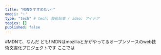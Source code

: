```yaml
---
title: "MDNをすすめたい!"
emoji: "✨"
type: "tech" # tech: 技術記事 / idea: アイデア
topics: []
published: false
---
```


#MDNて、なんだ
ども!
MDNはmozillaとかがやってるオープンソースのweb技術文書化プロジェクトです
ここでは
